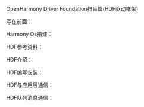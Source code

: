 OpenHarmony Driver Foundation扫盲篇(HDF驱动框架)

写在前面：



Harmony Os搭建：



HDF参考资料：



HDF介绍：



HDF编写安装：



HDF与应用层通信：



HDF队列消息通信：

